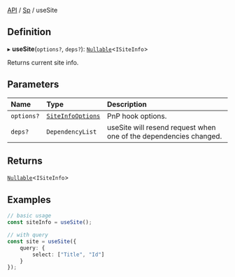 [API](../index.md) / [Sp](../index.md#sp) / useSite

## Definition

▸ **useSite**(`options?`, `deps?`): [`Nullable`](../Types/NullableT.md)<`ISiteInfo`\>

Returns current site info.

## Parameters

| Name | Type | Description |
| :------ | :------ | :------ |
| `options?` | [`SiteInfoOptions`](../Interfaces/SiteInfoOptions.md) | PnP hook options. |
| `deps?` | `DependencyList` | useSite will resend request when one of the dependencies changed. |

## Returns

[`Nullable`](../Types/NullableT.md)<`ISiteInfo`\>

## Examples

```typescript
// basic usage
const siteInfo = useSite();

// with query
const site = useSite({
	query: {
		select: ["Title", "Id"]
	}
});
```
